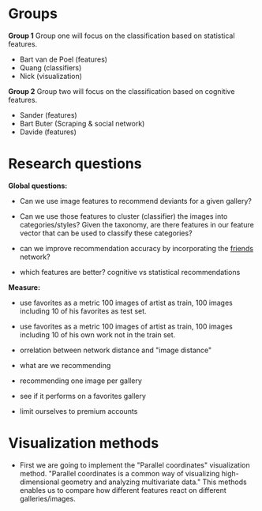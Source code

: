# Groups #

**Group 1**
Group one will focus on the classification based on statistical features.

  * Bart van de Poel (features)
  * Quang (classifiers)
  * Nick (visualization)

**Group 2**
Group two will focus on the classification based on cognitive features.

  * Sander (features)
  * Bart Buter (Scraping & social network)
  * Davide (features)

# Research questions #

**Global questions:**
  * Can we use image features to recommend deviants for a given gallery?
  * Can we use those features to cluster (classifier) the images into categories/styles? Given the taxonomy, are there features in our feature vector that can be used to classify these categories?

  * can we improve recommendation accuracy by incorporating the [friends](friends.md) network?
  * which features are better? cognitive vs statistical recommendations

**Measure:**
  * use favorites as a metric 100 images of artist as train, 100 images including 10 of his favorites as test set.
  * use favorites as a metric 100 images of artist as train, 100 images including 10 of his own work not in the train set.
  * orrelation between network distance and "image distance"

  * what are we recommending
  * recommending one image per gallery
  * see if it performs on a favorites gallery
  * limit ourselves to premium accounts

# Visualization methods #
  * First we are going to implement the "Parallel coordinates" visualization method. "Parallel coordinates is a common way of visualizing high-dimensional geometry and analyzing multivariate data." This methods enables us to compare how different features react on different galleries/images.